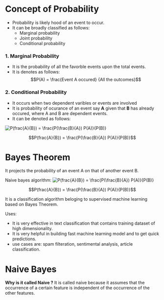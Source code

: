 # Concept of Probability
- Probability is likely hood of an event to occur. 
- It can be broadly classified as follows:
    - Marginal probability
    - Joint probability
    - Conditional probability
    
### 1. Marginal Probability
- It is the probability of all the favorble events upon the total events.
- It is denotes as follows: 
$$P(A) = \frac{Event A occured} {All the outcomes}$$

### 2. Conditional Probability
- It occurs when two dependent varibles or events are involved
- It is probability of ocurance of an event say **A** given that **B** has already occured, where A and B are dependent events.
- It can be denoted as follows: 
<img src="https://latex.codecogs.com/svg.latex?\Large&space;P(frac{A}{B}) = \frac{P(\frac{B}{A}) P(A)}{P(B)}" title="P(frac{A}{B}) = \frac{P(\frac{B}{A}) P(A)}{P(B)}" />


$$P(frac{A}{B}) = \frac{P(\frac{B}{A}) P(A)}{P(B)}$$









# Bayes Theorem
It projects the probability of an event A on that of another event B.

Naive bayes algorithm:
<img src="https://latex.codecogs.com/svg.latex?\Large&space;P(frac{A}{B}) = \frac{P(\frac{B}{A}) P(A)}{P(B)}" title="P(frac{A}{B}) = \frac{P(\frac{B}{A}) P(A)}{P(B)}" />

$$P(frac{A}{B}) = \frac{P(\frac{B}{A}) P(A)}{P(B)}$$

It is a classification algorithm beloging to supervised machine learning based on Bayes Theorem.

Uses:
* It is very effective in text classification that contains training dataset of high dimensionality.
* It is very helpful in building fast machine learning model and to get quick predictions.
* use cases are: spam filteration, sentimental analysis, article classification.

# Naive Bayes
**Why is it called Naive ?**
It is called naive because it assumes that the occurrence of a certain feature is independent of the occurrence of the other features.

